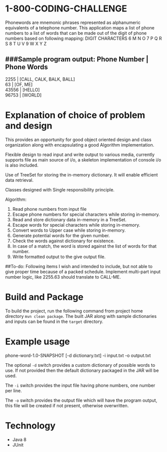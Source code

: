 # 1-800-CODING-CHALLENGE
Phonewords are mnemonic phrases represented as alphanumeric equivalents of a telephone number.
This application maps a list of phone numbers to a list of words that can be made out of the digit of phone numbers based on following mapping:
DIGIT CHARACTERS
6     M N O
7     P Q R S
8     T U V
9     W X Y Z

###Sample program output:
Phone Number  | Phone Words 
---------------------------
2255            | [CALL, CALK, BALK, BALL]                                                                                                                                                                                
63              | [OF, ME]                                                                                                                                                                                                
43556           | [HELLO]                                                                                                                                                                                                 
96753           | [WORLD]                                                                                                                                                                                                       


# Explanation of choice of problem and design
This provides an opportunity for good object oriented design and class organization along with encapsulating a good Algorithm implementation.

Flexible design to read input and write output to various media, currently supports file as main source of i/o, a skeleton implementation of console i/o is also included.

Use of TreeSet for storing the in-memory dictionary. It will enable efficient data retrieval.

Classes designed with Single responsibility principle.

Algorithm:
1. Read phone numbers from input file
2. Escape phone numbers for special characters while storing in-memory.
3. Read and store dictionary data in-memory in a TreeSet.
4. Escape words for special characters while storing in-memory.
5. Convert words to Upper case while storing in-memory.
6. Generate potential words for the given number.
7. Check the words against dictionary for existence.
8. In case of a match, the word is stored against the list of words for that number.
8. Write formatted output to the give output file.

##To-do:
Following items I wish and intended to include, but not able to give proper time because of a packed schedule.
Implement multi-part input number logic, like 2255.63 should translate to CALL-ME.

# Build and Package
To build the project, run the following command from project home directory
`mvn clean package`.
The built JAR along with sample dictionaries and inputs can be found in the `target` directory.

# Example usage
phone-word-1.0-SNAPSHOT [-d dictionary.txt] -i input.txt -o output.txt

The optional `-d` switch provides a custom dictionary of possible words to use.
If not provided then the default dictionary packaged in the JAR will be used.

The `-i` switch provides the input file having phone numbers, one number per line.

The `-o` switch provides the output file which will have the program output, this file will be created if not present, otherwise overwritten.

# Technology
- Java 8
- JUnit
